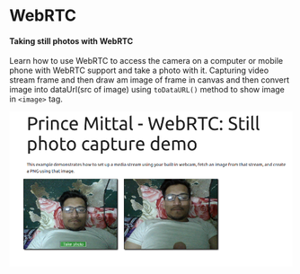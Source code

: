 # WebRTC

#### Taking still photos with WebRTC

Learn how to use WebRTC to access the camera on a computer or mobile phone with WebRTC support and take a photo with it. Capturing video stream frame and then draw am image of frame in canvas and then convert image into dataUrl(src of image) using `toDataURL()` method to show image in `<image>` tag.

![First](https://raw.githubusercontent.com/mittalprince/WebRTC/master/image/sc1.png)
